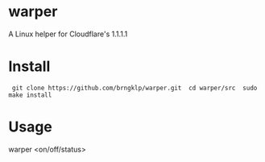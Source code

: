# warper
A Linux helper for Cloudflare's 1.1.1.1

# Install
` 
git clone https://github.com/brngklp/warper.git 
cd warper/src 
sudo make install
`


# Usage
warper <on/off/status>
